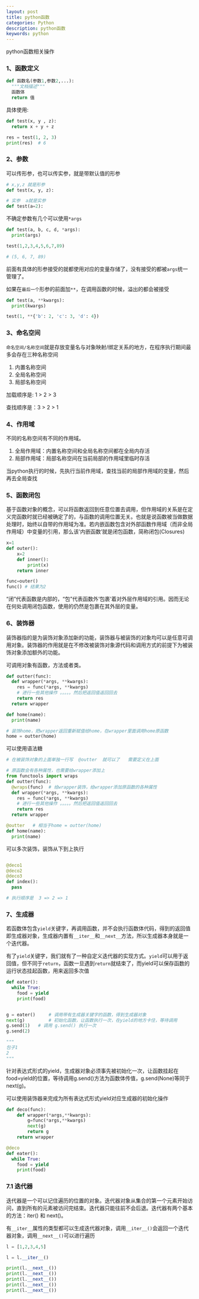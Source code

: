 ```yaml
---
layout: post
title: python函数
categories: Python
description: python函数
keywords: python 
---
```


python函数相关操作

### 1、函数定义

```py
def 函数名(参数1,参数2,...):
  """文档描述"""
  函数体
  return 值
```

具体使用:

```py
def test(x, y , z):
  return x + y + z

res = test(1, 2, 3)
print(res)  # 6
```

### 2、参数

可以传形参，也可以传实参，就是带默认值的形参

```py
# x,y,z 就是形参
def test(x, y, z):

# 实参  a就是实参
def test(a=2):
```

不确定参数有几个可以使用`*args`

```py
def test(a, b, c, d, *args):
  print(args)   

test(1,2,3,4,5,6,7,89)  

# (5, 6, 7, 89)
```

前面有具体的形参接受的就都使用对应的变量存储了，没有接受的都被`args`统一管理了。

如果在`最后一个`形参的前面加`**`，在调用函数的时候，溢出的都会被接受

```py
def test(a, **kwargs):
  print(kwargs)

test(1, **{'b': 2, 'c': 3, 'd': 4})
```

### 3、命名空间

`命名空间/名称空间`就是存放变量名与对象映射/绑定关系的地方，在程序执行期间最多会存在三种名称空间

1. 内置名称空间
2. 全局名称空间
3. 局部名称空间

加载顺序是: 1 > 2 > 3

查找顺序是：3 > 2 > 1

### 4、作用域

不同的名称空间有不同的作用域。

1. 全局作用域：内置名称空间和全局名称空间都在全局内存活
2. 局部作用域：局部名称空间在当前局部的作用域里临时存活

当python执行的时候，先执行当前作用域，查找当前的局部作用域的变量，然后再去全局查找

### 5、函数闭包

基于函数对象的概念，可以将函数返回到任意位置去调用，但作用域的关系是在定义完函数时就已经被确定了的，与函数的调用位置无关。也就是说函数被当做数据处理时，始终以自带的作用域为准。若内嵌函数包含对外部函数作用域（而非全局作用域）中变量的引用，那么该’内嵌函数’就是闭包函数，简称闭包(Closures)

```py
x=1
def outer():
    x=2
    def inner():
        print(x)
    return inner

func=outer()
func() # 结果为2
```

“闭”代表函数是内部的，“包”代表函数外’包裹’着对外层作用域的引用。因而无论在何处调用闭包函数，使用的仍然是包裹在其外层的变量。

### 6、装饰器

装饰器指的是为装饰对象添加新的功能，装饰器与被装饰的对象均可以是任意可调用对象。装饰器的作用就是在不修改被装饰对象源代码和调用方式的前提下为被装饰对象添加额外的功能。

可调用对象有函数，方法或者类。

```py
def outter(func):
  def wrapper(*args, **kwargs):
    res = func(*args, **kwargs)
    # 进行一些其他操作 。。。。。然后把返回值返回回去
    return res
  return wrapper

def home(name):
  print(name)

# 装饰home，把wrapper返回重新赋值给home，在wrapper里面调用home原函数
home = outter(home)

```

可以使用语法糖

```py
# 在被装饰对象的上面单独一行写  @outter  就可以了   需要定义在上面

# 原函数会有各种属性，也需要给wrapper添加上
from functools import wraps
def outter(func):
  @wraps(func)  # 给wrapper装饰，给wrapper添加原函数的各种属性
  def wrapper(*args, **kwargs):
    res = func(*args, **kwargs)
    # 进行一些其他操作 。。。。。然后把返回值返回回去
    return res
  return wrapper

@outter   # 相当于home = outter(home)
def home(name):
  print(name)

```

可以多次装饰，装饰从下到上执行

```py

@deco1
@deco2
@deco3
def index():
  pass

# 执行顺序是  3 => 2 => 1 
```

### 7、生成器

若函数体包含`yield`关键字，再调用函数，并不会执行函数体代码，得到的返回值即生成器对象，生成器内置有`__iter__`和`__next__`方法，所以生成器本身就是一个迭代器。

有了`yield`关键字，我们就有了一种自定义迭代器的实现方式。`yield`可以用于返回值，但不同于`return`，函数一旦遇到`return`就结束了，而yield可以保存函数的运行状态挂起函数，用来返回多次值

```py
def eater():
  while True:
    food = yield
    print(food)


g = eater()     # 调用带有生成器关键字的函数，得到生成器对象
next(g)         # 初始化函数，让函数执行一次，在yield的地方卡住，等待调用
g.send(1)   # 调用 g.send() 执行一次
g.send(2)

"""
包子1
2
"""
```

针对表达式形式的yield，生成器对象必须事先被初始化一次，让函数挂起在food=yield的位置，等待调用g.send()方法为函数体传值，g.send(None)等同于next(g)。

可以使用装饰器来完成为所有表达式形式yield对应生成器的初始化操作

```py
def deco(func):
    def wrapper(*args,**kwargs):
        g=func(*args,**kwargs)
        next(g)
        return g
    return wrapper

@deco
def eater():
  while True:
    food = yield
    print(food)

```

### 7.1 迭代器

迭代器是一个可以记住遍历的位置的对象。迭代器对象从集合的第一个元素开始访问，直到所有的元素被访问完结束。迭代器只能往前不会后退。迭代器有两个基本的方法：iter() 和 next()。

有`__iter__`属性的类型都可以生成迭代器对象，调用`__iter__()`会返回一个迭代器对象，调用`__next__()`可以进行遍历

```py
l = [1,2,3,4,5]

l = l.__iter__()

print(l.__next__())
print(l.__next__())
print(l.__next__())
print(l.__next__())
print(l.__next__())

```
